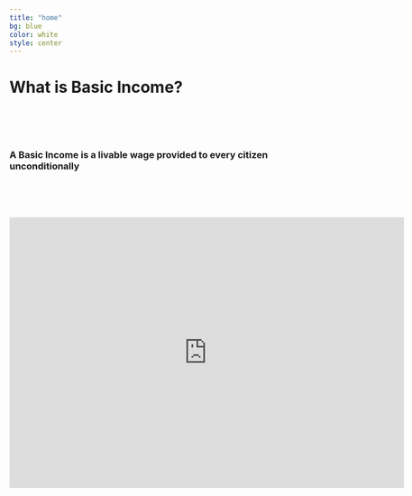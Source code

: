 ```yaml
---
title: "home"
bg: blue
color: white
style: center
---
```



# What is Basic Income?

<br><br><br>

### A Basic Income is a livable wage provided to every citizen unconditionally

<br><br><br>

<iframe width="700" height="480" src="https://www.youtube-nocookie.com/embed/kl39KHS07Xc?rel=0&amp;showinfo=0" frameborder="0" gesture="media" allow="encrypted-media" allowfullscreen></iframe>
